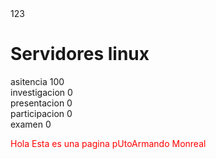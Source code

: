 <html>
<title>Pagina don Bestia</title>
<head>123 </head>
<body>

<h1> Servidores linux</h1>
<p>

asitencia 100
<br>
investigacion 0
<br>
presentacion 0
<br>
participacion 0 
<br>
examen 0 
</p>


<p style="color:red;"> Hola Esta es una pagina pUtoArmando Monreal </p>
  
</body>

</html>
